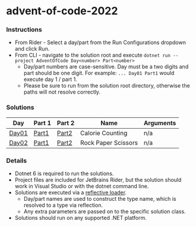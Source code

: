 # advent-of-code-2022

### Instructions
* From Rider - Select a day/part from the Run Configurations dropdown and click Run.
* From CLI - navigate to the solution root and execute `dotnet run --project AdventOfCode Day<number> Part<number>`
  * Day/part numbers are case-sensitive. Day must be a two digits and part should be one digit. For example: `... Day01 Part1` would execute day 1 / part 1.
  * Please be sure to run from the solution root directory, otherwise the paths will not resolve correctly.


### Solutions
| Day                         | Part 1                                    | Part 2                                    | Name                | Arguments |
|-----------------------------|-------------------------------------------|-------------------------------------------|---------------------|-----------|
| [Day01](AdventOfCode/Day01) | [Part1](AdventOfCode/Day01/Day01Part1.cs) | [Part2](AdventOfCode/Day01/Day01Part2.cs) | Calorie Counting    | n/a       |
| [Day02](AdventOfCode/Day02) | [Part1](AdventOfCode/Day02/Day02Part1.cs) | [Part2](AdventOfCode/Day02/Day02Part2.cs) | Rock Paper Scissors | n/a       |

### Details
* Dotnet 6 is required to run the solutions.
* Project files are included for JetBrains Rider, but the solution should work in Visual Studio or with the dotnet command line.
* Solutions are executed via a [reflective loader](AdventOfCode/Program.cs).
  * Day/part names are used to construct the type name, which is resolved to a type via reflection.
  * Any extra parameters are passed on to the specific solution class.
* Solutions should run on any supported .NET platform.